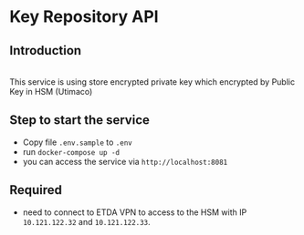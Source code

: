 # Key Repository API

## Introduction
\
This service is using store encrypted private key which encrypted by Public Key in HSM (Utimaco)

## Step to start the service
- Copy file `.env.sample` to `.env`
- run `docker-compose up -d`
- you can access the service via `http://localhost:8081`

## Required
- need to connect to ETDA VPN to access to the HSM with IP `10.121.122.32` and `10.121.122.33`.
